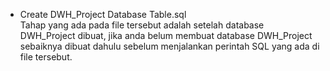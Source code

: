 - Create DWH_Project Database Table.sql  
  Tahap yang ada pada file tersebut adalah setelah database DWH_Project dibuat, jika anda belum membuat database DWH_Project  
  sebaiknya dibuat dahulu sebelum menjalankan perintah SQL yang ada di file tersebut.
